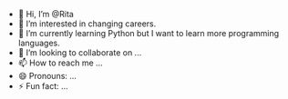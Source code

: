 - 👋 Hi, I’m @Rita 
- 👀 I’m interested in changing careers.
- 🌱 I’m currently learning Python but I want to learn more programming languages.
- 💞️ I’m looking to collaborate on ...
- 📫 How to reach me ...
- 😄 Pronouns: ...
- ⚡ Fun fact: ...

<!---
ritacarita/ritacarita is a ✨ special ✨ repository because its `README.md` (this file) appears on your GitHub profile.
You can click the Preview link to take a look at your changes.
--->
